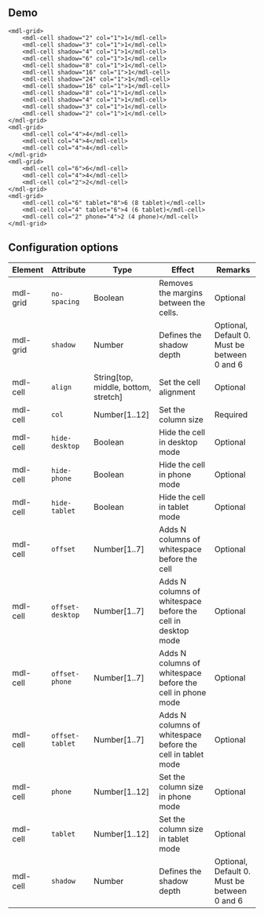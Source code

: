 ## Demo

<style>
  .html_demo mdl-cell {
    box-sizing: border-box;
    background-color: #bdbdbd;
    height: 30px;
    padding-left: 8px;
    padding-top: 4px;
    color: #fff;
  }
</style>
```html_demo
<mdl-grid>
    <mdl-cell shadow="2" col="1">1</mdl-cell>
    <mdl-cell shadow="3" col="1">1</mdl-cell>
    <mdl-cell shadow="4" col="1">1</mdl-cell>
    <mdl-cell shadow="6" col="1">1</mdl-cell>
    <mdl-cell shadow="8" col="1">1</mdl-cell>
    <mdl-cell shadow="16" col="1">1</mdl-cell>
    <mdl-cell shadow="24" col="1">1</mdl-cell>
    <mdl-cell shadow="16" col="1">1</mdl-cell>
    <mdl-cell shadow="8" col="1">1</mdl-cell>
    <mdl-cell shadow="4" col="1">1</mdl-cell>
    <mdl-cell shadow="3" col="1">1</mdl-cell>
    <mdl-cell shadow="2" col="1">1</mdl-cell>
</mdl-grid>
<mdl-grid>
    <mdl-cell col="4">4</mdl-cell>
    <mdl-cell col="4">4</mdl-cell>
    <mdl-cell col="4">4</mdl-cell>
</mdl-grid>
<mdl-grid>
    <mdl-cell col="6">6</mdl-cell>
    <mdl-cell col="4">4</mdl-cell>
    <mdl-cell col="2">2</mdl-cell>
</mdl-grid>
<mdl-grid>
    <mdl-cell col="6" tablet="8">6 (8 tablet)</mdl-cell>
    <mdl-cell col="4" tablet="6">4 (6 tablet)</mdl-cell>
    <mdl-cell col="2" phone="4">2 (4 phone)</mdl-cell>
</mdl-grid>
```

## Configuration options

| Element | Attribute | Type | Effect | Remarks |
|---------|-----------|------|--------|---------|
| mdl-grid | `no-spacing` | Boolean | Removes the margins between the cells. | Optional |
| mdl-grid | `shadow` | Number | Defines the shadow depth | Optional, Default 0. Must be between 0 and 6 |
| mdl-cell | `align` | String[top, middle, bottom, stretch] | Set the cell alignment | Optional |
| mdl-cell | `col` | Number[1..12] | Set the column size | Required |
| mdl-cell | `hide-desktop` | Boolean | Hide the cell in desktop mode | Optional |
| mdl-cell | `hide-phone` | Boolean | Hide the cell in phone mode | Optional |
| mdl-cell | `hide-tablet` | Boolean | Hide the cell in tablet mode | Optional |
| mdl-cell | `offset` | Number[1..7] | Adds N columns of whitespace before the cell | Optional |
| mdl-cell | `offset-desktop` | Number[1..7] | Adds N columns of whitespace before the cell in desktop mode | Optional |
| mdl-cell | `offset-phone` | Number[1..7] | Adds N columns of whitespace before the cell in phone mode | Optional |
| mdl-cell | `offset-tablet` | Number[1..7] | Adds N columns of whitespace before the cell in tablet mode | Optional |
| mdl-cell | `phone` | Number[1..12] | Set the column size in phone mode | Optional |
| mdl-cell | `tablet` | Number[1..12] | Set the column size in tablet mode | Optional |
| mdl-cell | `shadow` | Number | Defines the shadow depth | Optional, Default 0. Must be between 0 and 6 |
